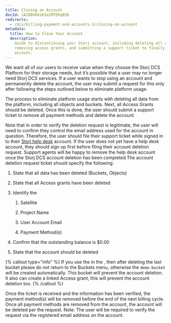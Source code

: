 ```yaml
---
title: Closing an Account
docId: 1AZ8BVkKsR3a2MTEKq85b
redirects:
  - /dcs/billing-payment-and-accounts-1/closing-an-account
metadata:
  title: How to Close Your Account
  description:
    Guide to discontinuing your Storj account, including deleting all data,
    removing access grants, and submitting a support ticket to finally delete the
    account.
---
```


We want all of our users to receive value when they choose the Storj DCS Platform for their storage needs, but it’s possible that a user may no longer need Storj DCS services. If a user wants to stop using an account and permanently delete the account, the user may submit a request for this only after following the steps outlined below to eliminate platform usage.

The process to eliminate platform usage starts with deleting all data from the platform, including all objects and buckets. Next, all Access Grants should be deleted. Once this is done, the user should submit a support ticket to remove all payment methods and delete the account.

Note that in order to verify the deletion request is legitimate, the user will need to confirm they control the email address used for the account in question. Therefore, the user should file their support ticket while signed in to their [Storj help desk](https://supportdcs.storj.io/hc/en-us) account. If the user does not yet have a help desk account, they should sign up first before filing their account deletion request. Support agents will be happy to remove the help desk account once the Storj DCS account deletion has been completed.The account deletion request ticket should specify the following:

1.  State that all data has been deleted (Buckets, Objects)

2.  State that all Access grants have been deleted

3.  Identify the 

    1.  Satellite

    2.  Project Name

    3.  User Account Email

    4.  Payment Method(s)

4.  Confirm that the outstanding balance is $0.00

5.  State that the account should be deleted

{% callout type="info"  %}
If you use the [](docId:4oDAezF-FcfPr0WPl7knd) in the [](docId:nGzxQBhV8nx5Pukj6O0zT), then after deleting the last bucket please do not return to the Buckets menu, otherwise the `demo-bucket` will be created automatically. This bucket will prevent the account deletion. It also can create a linked Access grant, this will prevent the account deletion too.
{% /callout %}

Once the ticket is received and the information has been verified, the payment method(s) will be removed before the end of the next billing cycle. Once all payment methods are removed from the account, the account will be deleted per the request. Note: The user will be required to verify the request via the registered email address on the account.
